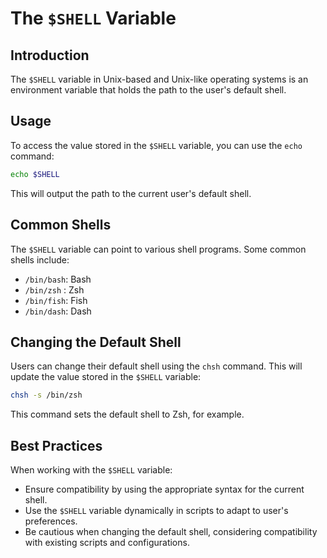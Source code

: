 # The `$SHELL` Variable

## Introduction

The `$SHELL` variable in Unix-based and Unix-like operating systems is an environment variable that holds the path to the user's default shell.

## Usage

To access the value stored in the `$SHELL` variable, you can use the `echo` command:

```bash
echo $SHELL
```

This will output the path to the current user's default shell.

## Common Shells

The `$SHELL` variable can point to various shell programs. Some common shells include:

- `/bin/bash`: Bash
- `/bin/zsh` : Zsh
- `/bin/fish`: Fish
- `/bin/dash`: Dash

## Changing the Default Shell

Users can change their default shell using the `chsh` command. This will update the value stored in the `$SHELL` variable:

```bash
chsh -s /bin/zsh
```

This command sets the default shell to Zsh, for example.

## Best Practices

When working with the `$SHELL` variable:

- Ensure compatibility by using the appropriate syntax for the current shell.
- Use the `$SHELL` variable dynamically in scripts to adapt to user's preferences.
- Be cautious when changing the default shell, considering compatibility with existing scripts and configurations.
